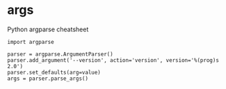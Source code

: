 # args
Python argparse cheatsheet
```
import argparse

parser = argparse.ArgumentParser()
parser.add_argument('--version', action='version', version='%(prog)s 2.0')
parser.set_defaults(arg=value)
args = parser.parse_args()

```
